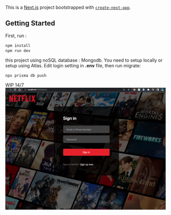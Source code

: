 This is a [Next.js](https://nextjs.org/) project bootstrapped with [`create-next-app`](https://github.com/vercel/next.js/tree/canary/packages/create-next-app).

## Getting Started

First, run : 
```
npm install
npm run dev
```

this project using noSQL database : Mongodb. 
You need to setup locally or setup using Atlas.
Edit login setting in <strong>.env</strong> file, then run migrate:

```
npx prisma db push
```

WIP 14/7
![](./screenshot/14:7:2023.png)
